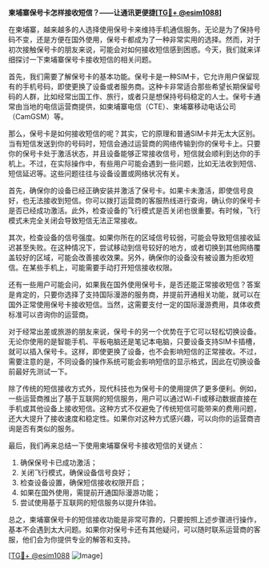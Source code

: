 **柬埔寨保号卡怎样接收短信？——让通讯更便捷[[TG💪+ @esim1088](https://t.me/s/esim1088)]**

在柬埔寨，越来越多的人选择使用保号卡来维持手机通信服务。无论是为了保持号码不变，还是方便在国外使用，保号卡都成为了一种非常实用的选择。然而，对于初次接触保号卡的朋友来说，可能会对如何接收短信感到困惑。今天，我们就来详细探讨一下柬埔寨保号卡接收短信的相关问题。

首先，我们需要了解保号卡的基本功能。保号卡是一种SIM卡，它允许用户保留现有的手机号码，即使更换了设备或者服务商。这种卡非常适合那些希望长期保留号码的人群，比如经常出国工作、旅行，或者只是想保持号码稳定的人士。保号卡通常由当地的电信运营商提供，如柬埔寨电信（CTE）、柬埔寨移动电话公司（CamGSM）等。

那么，保号卡是如何接收短信的呢？其实，它的原理和普通SIM卡并无太大区别。当有短信发送到你的号码时，短信会通过运营商的网络传输到你的保号卡上。只要你的保号卡处于激活状态，并且设备能够正常接收信号，短信就会顺利到达你的手机上。不过，在实际操作中，有些用户可能会遇到一些问题，比如无法收到短信、短信延迟等。这些问题往往与设备设置或网络状况有关。

首先，确保你的设备已经正确安装并激活了保号卡。如果卡未激活，即使信号良好，也无法接收到短信。你可以拨打运营商的客服热线进行查询，确认你的保号卡是否已经成功激活。此外，检查设备的飞行模式是否关闭也很重要。有时候，飞行模式未完全关闭会导致短信无法正常接收。

其次，检查设备的信号强度。如果你所在的区域信号较弱，可能会导致短信接收延迟甚至失败。在这种情况下，尝试移动到信号较好的地方，或者切换到其他网络覆盖较好的区域，可能会改善接收效果。另外，确保你的设备没有被设置为拒收短信。在某些手机上，可能需要手动打开短信接收权限。

还有一些用户可能会问，如果我在国外使用保号卡，是否还能正常接收短信？答案是肯定的，只要你选择了支持国际漫游的服务商，并提前开通相关功能，就可以在国外正常使用保号卡接收短信。当然，这需要支付一定的国际漫游费用，具体收费标准可以咨询你的运营商。

对于经常出差或旅游的朋友来说，保号卡的另一个优势在于它可以轻松切换设备。无论你使用的是智能手机、平板电脑还是笔记本电脑，只要设备支持SIM卡插槽，就可以插入保号卡。这样，即使更换了设备，也不会影响短信的正常接收。不过，需要注意的是，不同设备的操作系统可能会影响短信的显示格式，因此在切换设备前最好先测试一下。

除了传统的短信接收方式外，现代科技也为保号卡的使用提供了更多便利。例如，一些运营商推出了基于互联网的短信服务，用户可以通过Wi-Fi或移动数据直接在手机或其他设备上接收短信。这种方式不仅避免了传统短信可能带来的费用问题，还大大提升了接收速度和稳定性。如果你对这种方式感兴趣，可以向你的运营商咨询是否有类似的服务。

最后，我们再来总结一下使用柬埔寨保号卡接收短信的关键点：

1. 确保保号卡已成功激活；
2. 关闭飞行模式，确保设备信号良好；
3. 检查设备设置，确保短信接收权限开启；
4. 如果在国外使用，需提前开通国际漫游功能；
5. 尝试使用基于互联网的短信服务以提升体验。

总之，柬埔寨保号卡的短信接收功能是非常可靠的，只要按照上述步骤进行操作，基本不会遇到太大问题。如果你对保号卡还有其他疑问，可以随时联系运营商的客服，他们会为你提供专业的解答和支持。

[[TG💪+ @esim1088](https://t.me/s/esim1088) ![Image](https://i.postimg.cc/4NQfJmqS/Snipaste-2025-05-13-00-14-12.png)]